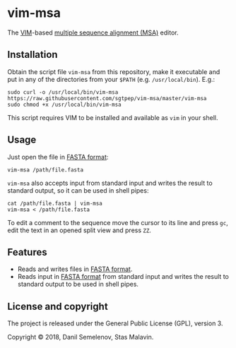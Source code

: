 # vim-msa

The [VIM](https://www.vim.org/)-based [multiple sequence alignment (MSA)](https://en.wikipedia.org/wiki/Multiple_sequence_alignment) editor.

## Installation

Obtain the script file `vim-msa` from this repository, make it executable and put in any of the directories from your `$PATH` (e.g. `/usr/local/bin`). E.g.:

```
sudo curl -o /usr/local/bin/vim-msa https://raw.githubusercontent.com/sgtpep/vim-msa/master/vim-msa
sudo chmod +x /usr/local/bin/vim-msa
```

This script requires VIM to be installed and available as `vim` in your shell.

## Usage

Just open the file in [FASTA format](https://en.wikipedia.org/wiki/FASTA_format):

```
vim-msa /path/file.fasta
```

`vim-msa` also accepts input from standard input and writes the result to standard output, so it can be used in shell pipes:

```
cat /path/file.fasta | vim-msa
vim-msa < /path/file.fasta
```

To edit a comment to the sequence move the cursor to its line and press `gc`, edit the text in an opened split view and press `ZZ`.

## Features

- Reads and writes files in [FASTA format](https://en.wikipedia.org/wiki/FASTA_format).
- Reads input in [FASTA format](https://en.wikipedia.org/wiki/FASTA_format) from standard input and writes the result to standard output to be used in shell pipes.

## License and copyright

The project is released under the General Public License (GPL), version 3.

Copyright © 2018, Danil Semelenov, Stas Malavin.
